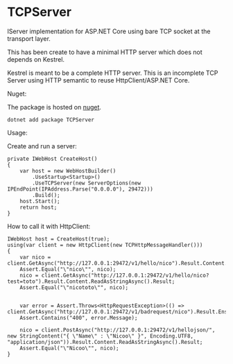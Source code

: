 # TCPServer
IServer implementation for ASP.NET Core using bare TCP socket at the transport layer.

This has been create to have a minimal HTTP server which does not depends on Kestrel.

Kestrel is meant to be a complete HTTP server. This is an incomplete TCP Server using HTTP semantic to reuse HttpClient/ASP.NET Core.

Nuget:

The package is hosted on [nuget](https://www.nuget.org/packages/TCPServer).
```
dotnet add package TCPServer
```

Usage:

Create and run a server:
```
private IWebHost CreateHost()
{
	var host = new WebHostBuilder()
		.UseStartup<Startup>()
		.UseTCPServer(new ServerOptions(new IPEndPoint(IPAddress.Parse("0.0.0.0"), 29472)))
		.Build();
	host.Start();
	return host;
}
```

How to call it with HttpClient:

```
IWebHost host = CreateHost(true);
using(var client = new HttpClient(new TCPHttpMessageHandler()))
{
	var nico = client.GetAsync("http://127.0.0.1:29472/v1/hello/nico").Result.Content.ReadAsStringAsync().Result;
	Assert.Equal("\"nico\"", nico);
	nico = client.GetAsync("http://127.0.0.1:29472/v1/hello/nico?test=toto").Result.Content.ReadAsStringAsync().Result;
	Assert.Equal("\"nicototo\"", nico);


	var error = Assert.Throws<HttpRequestException>(() => client.GetAsync("http://127.0.0.1:29472/v1/badrequest/nico").Result.EnsureSuccessStatusCode());
	Assert.Contains("400", error.Message);

	nico = client.PostAsync("http://127.0.0.1:29472/v1/hellojson/", new StringContent("{ \"Name\" : \"Nicoo\" }", Encoding.UTF8, "application/json")).Result.Content.ReadAsStringAsync().Result;
	Assert.Equal("\"Nicoo\"", nico);
}
```
